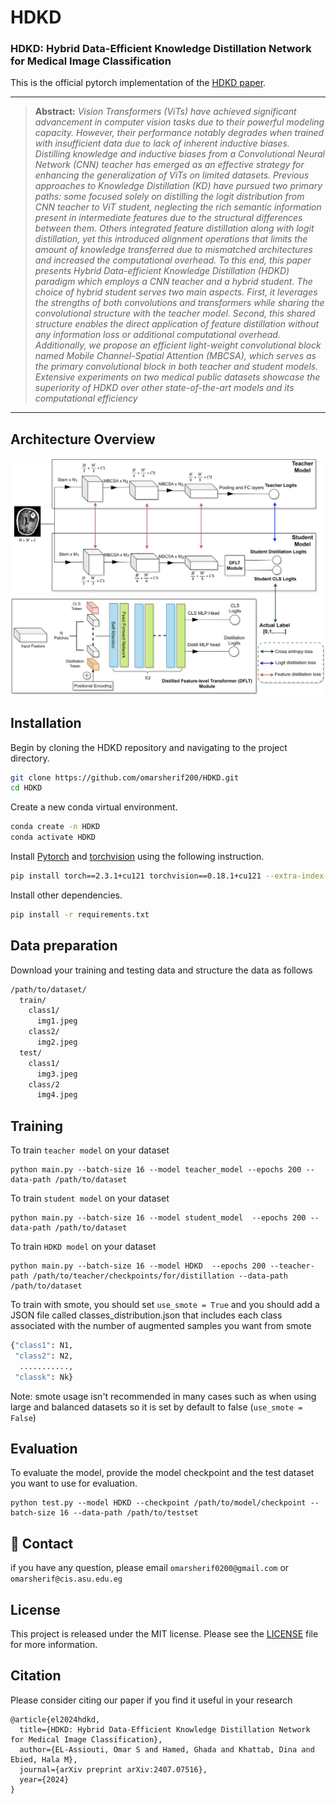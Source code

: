 # HDKD
### **HDKD: Hybrid Data-Efficient Knowledge Distillation Network for Medical Image Classification**
This is the official pytorch implementation of the [HDKD paper](https://arxiv.org/pdf/2407.07516).

<hr />

> **Abstract:** *Vision Transformers (ViTs) have achieved significant advancement in computer vision tasks
due to their powerful modeling capacity. However, their performance notably degrades when
trained with insufficient data due to lack of inherent inductive biases. Distilling knowledge
and inductive biases from a Convolutional Neural Network (CNN) teacher has emerged as
an effective strategy for enhancing the generalization of ViTs on limited datasets. Previous
approaches to Knowledge Distillation (KD) have pursued two primary paths: some focused
solely on distilling the logit distribution from CNN teacher to ViT student, neglecting the rich
semantic information present in intermediate features due to the structural differences between
them. Others integrated feature distillation along with logit distillation, yet this introduced
alignment operations that limits the amount of knowledge transferred due to mismatched architectures and increased the computational overhead. To this end, this paper presents Hybrid
Data-efficient Knowledge Distillation (HDKD) paradigm which employs a CNN teacher and
a hybrid student. The choice of hybrid student serves two main aspects. First, it leverages
the strengths of both convolutions and transformers while sharing the convolutional structure
with the teacher model. Second, this shared structure enables the direct application of feature
distillation without any information loss or additional computational overhead. Additionally, we propose an efficient light-weight convolutional block named Mobile Channel-Spatial
Attention (MBCSA), which serves as the primary convolutional block in both teacher and student models. Extensive experiments on two medical public datasets showcase the superiority
of HDKD over other state-of-the-art models and its computational efficiency*
<hr />

## Architecture Overview
<div align="center">
<img src="Images/HDKD.svg"/>
</div>


## Installation
Begin by cloning the HDKD repository and navigating to the project directory.
```bash
git clone https://github.com/omarsherif200/HDKD.git
cd HDKD
```

Create a new conda virtual environment.
```bash
conda create -n HDKD
conda activate HDKD
```

Install [Pytorch](https://pytorch.org/) and [torchvision](https://pytorch.org/vision/stable/index.html) using the following instruction.
```bash
pip install torch==2.3.1+cu121 torchvision==0.18.1+cu121 --extra-index-url https://download.pytorch.org/whl/cu121
```

Install other dependencies.
```bash
pip install -r requirements.txt
```

## Data preparation
Download your training and testing data and structure the data as follows
```bash
/path/to/dataset/
  train/
    class1/
      img1.jpeg
    class2/
      img2.jpeg
  test/
    class1/
      img3.jpeg
    class/2
      img4.jpeg
```

## Training

To train `teacher model` on your dataset 

```shell script
python main.py --batch-size 16 --model teacher_model --epochs 200 --data-path /path/to/dataset
```

To train `student model` on your dataset 

```shell script
python main.py --batch-size 16 --model student_model  --epochs 200 --data-path /path/to/dataset
```

To train `HDKD model` on your dataset 

```shell script
python main.py --batch-size 16 --model HDKD  --epochs 200 --teacher-path /path/to/teacher/checkpoints/for/distillation --data-path /path/to/dataset
```

To train with smote, you should set `use_smote = True` and you should add a JSON file called classes_distribution.json that includes each class associated with the number of augmented samples you want from smote
```bash
{"class1": N1,
 "class2": N2,
  ...........,
 "classk": Nk}
```
Note: smote usage isn't recommended in many cases such as when using large and balanced datasets so it is set by default to false (`use_smote = False`)

## Evaluation

To evaluate the model, provide the model checkpoint and the test dataset you want to use for evaluation.

```shell script
python test.py --model HDKD --checkpoint /path/to/model/checkpoint --batch-size 16 --data-path /path/to/testset
```

## 📧 Contact
if you have any question, please email `omarsherif0200@gmail.com` or `omarsherif@cis.asu.edu.eg`

## License
This project is released under the MIT license. Please see the [LICENSE](LICENSE) file for more information.

## Citation
Please consider citing our paper if you find it useful in your research
```
@article{el2024hdkd,
  title={HDKD: Hybrid Data-Efficient Knowledge Distillation Network for Medical Image Classification},
  author={EL-Assiouti, Omar S and Hamed, Ghada and Khattab, Dina and Ebied, Hala M},
  journal={arXiv preprint arXiv:2407.07516},
  year={2024}
}
```